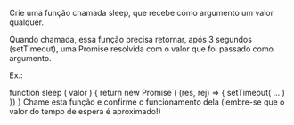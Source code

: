 Crie uma função chamada sleep, que recebe como argumento um valor qualquer.

Quando chamada, essa função precisa retornar, após 3 segundos (setTimeout), uma Promise resolvida com o valor que foi passado como argumento.

Ex.:

function sleep ( valor ) {
return new Promise ( (res, rej) => {
setTimeout( ... )
})
}
Chame esta função e confirme o funcionamento dela (lembre-se que o valor do tempo de espera é aproximado!)
